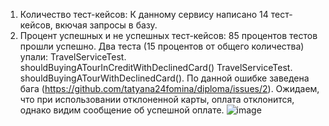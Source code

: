 1. Количество тест-кейсов:
К данному сервису написано 14 тест-кейсов, вкючая запросы в базу. 
2. Процент успешных и не успешных тест-кейсов:
85 процентов тестов прошли успешно. Два теста (15 процентов от общего количества) упали:
TravelServiceTest. shouldBuyingATourInCreditWithDeclinedCard()
TravelServiceTest. shouldBuyingATourWithDeclinedCard(). 
По данной ошибке заведена бага (https://github.com/tatyana24fomina/diploma/issues/2). Ожидаем, что при использовании отклоненной карты, оплата отклонится, однако видим сообщение об успешной оплате.
![image](https://user-images.githubusercontent.com/83873443/227244942-6b1ce74e-51dd-4f36-ba48-a705c6956884.png)
